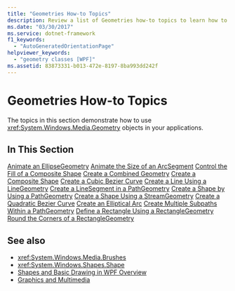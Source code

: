 ```yaml
---
title: "Geometries How-to Topics"
description: Review a list of Geometries how-to topics to learn how to use Geometry objects in your applications.
ms.date: "03/30/2017"
ms.service: dotnet-framework
f1_keywords: 
  - "AutoGeneratedOrientationPage"
helpviewer_keywords: 
  - "geometry classes [WPF]"
ms.assetid: 83873331-b013-472e-8197-8ba993dd242f
---
```

# Geometries How-to Topics

The topics in this section demonstrate how to use <xref:System.Windows.Media.Geometry> objects in your applications.

## In This Section

[Animate an EllipseGeometry](how-to-animate-an-ellipsegeometry.md)
[Animate the Size of an ArcSegment](how-to-animate-the-size-of-an-arcsegment.md)
[Control the Fill of a Composite Shape](how-to-control-the-fill-of-a-composite-shape.md)
[Create a Combined Geometry](how-to-create-a-combined-geometry.md)
[Create a Composite Shape](how-to-create-a-composite-shape.md)
[Create a Cubic Bezier Curve](how-to-create-a-cubic-bezier-curve.md)
[Create a Line Using a LineGeometry](how-to-create-a-line-using-a-linegeometry.md)
[Create a LineSegment in a PathGeometry](how-to-create-a-linesegment-in-a-pathgeometry.md)
[Create a Shape by Using a PathGeometry](how-to-create-a-shape-by-using-a-pathgeometry.md)
[Create a Shape Using a StreamGeometry](how-to-create-a-shape-using-a-streamgeometry.md)
[Create a Quadratic Bezier Curve](how-to-create-a-quadratic-bezier-curve.md)
[Create an Elliptical Arc](how-to-create-an-elliptical-arc.md)
[Create Multiple Subpaths Within a PathGeometry](how-to-create-multiple-subpaths-within-a-pathgeometry.md)
[Define a Rectangle Using a RectangleGeometry](how-to-define-a-rectangle-using-a-rectanglegeometry.md)
[Round the Corners of a RectangleGeometry](how-to-round-the-corners-of-a-rectanglegeometry.md)

## See also

- <xref:System.Windows.Media.Brushes>
- <xref:System.Windows.Shapes.Shape>
- [Shapes and Basic Drawing in WPF Overview](shapes-and-basic-drawing-in-wpf-overview.md)
- [Graphics and Multimedia](index.md)
